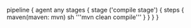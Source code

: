 pipeline {
    agent any
    stages {
        stage ('compile stage') {
           steps {
               maven(maven: mvn) 
                   sh '''mvn clean compile'''
            }
        }
  }
}
